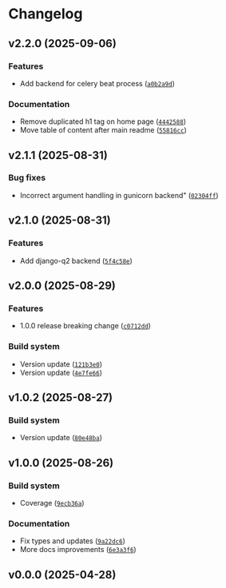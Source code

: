# Changelog

## v2.2.0 (2025-09-06)

### Features

- Add backend for celery beat process ([`a0b2a9d`](https://github.com/nanorepublica/django-prodserver/commit/a0b2a9ddd74be99a84c79df2534c90f61441c908))

### Documentation

- Remove duplicated h1 tag on home page ([`4442588`](https://github.com/nanorepublica/django-prodserver/commit/44425882fa71d0f9b8a027f5c6ec3b50ecada26a))
- Move table of content after main readme ([`55816cc`](https://github.com/nanorepublica/django-prodserver/commit/55816cc99b47403d716db1a2889d57ef5d1a4169))

## v2.1.1 (2025-08-31)

### Bug fixes

- Incorrect argument handling in gunicorn backend" ([`02304ff`](https://github.com/nanorepublica/django-prodserver/commit/02304ffa29a70f76ce7a7bb987640c48c5224338))

## v2.1.0 (2025-08-31)

### Features

- Add django-q2 backend ([`5f4c58e`](https://github.com/nanorepublica/django-prodserver/commit/5f4c58e1645f8cd322e75d48f8ddae3ca4ba5058))

## v2.0.0 (2025-08-29)

### Features

- 1.0.0 release breaking change ([`c0712dd`](https://github.com/nanorepublica/django-prodserver/commit/c0712dd8bbe02fb19ae94e079c6b3b85e94f5ed9))

### Build system

- Version update ([`121b3e0`](https://github.com/nanorepublica/django-prodserver/commit/121b3e0c68f68b63b1fcca17019f820dd93fdcf8))
- Version update ([`4e7fe66`](https://github.com/nanorepublica/django-prodserver/commit/4e7fe66a7b1eea807130bb5fa902983cdec20220))

## v1.0.2 (2025-08-27)

### Build system

- Version update ([`80e48ba`](https://github.com/nanorepublica/django-prodserver/commit/80e48ba0c74b5be3878d865c9e245b9040072b3d))

## v1.0.0 (2025-08-26)

### Build system

- Coverage ([`9ecb36a`](https://github.com/nanorepublica/django-prodserver/commit/9ecb36a22095933cdbe5daf6b4f3342f7a833692))

### Documentation

- Fix types and updates ([`9a22dc6`](https://github.com/nanorepublica/django-prodserver/commit/9a22dc683a6bfd56657e5b3c76273bd300e96c0b))
- More docs improvements ([`6e3a3f6`](https://github.com/nanorepublica/django-prodserver/commit/6e3a3f66802430cabee1aee710af853c8cc19932))

## v0.0.0 (2025-04-28)
